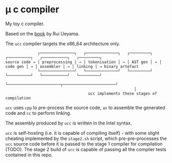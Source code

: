 # μ c compiler
My toy c compiler.

Based on the [book](https://www.sigbus.info/compilerbook) by Rui Ueyama.

The `ucc` compiler targets the x86\_64 architecture only.

```
              ┌───────────────┐   ┌──────────────┐   ┌─────────┐   ┌──────────┐   ┌───────────┐   ┌─────────┐
source code → │ preprocessing │ → │ tokenisation │ → │ AST gen │ → │ code gen │ → │ assembler │ → │ linking │ → binary artefact
              └───────────────┘   └──────────────┘   └─────────┘   └──────────┘   └───────────┘   └─────────┘
                                └───────────────────────┬───────────────────────┘
                                                        │
                                    ucc implements these stages of compilation
```

`ucc` uses `cpp` to pre-process the source code, `as` to assemble the generated code and `cc` to perform linking.

The assembly produced by `ucc` is written in the Intel syntax.

`ucc` is self-hosting (i.e. it is capable of compiling itself) - with some slight cheating implemented by the `stage2.sh` script, which pre-pre-processes the `ucc` source code before it is passed to the stage 1 compiler for compilation (TODO).
The stage 2 build of `ucc` is capable of passing all the compiler tests contained in this repo.
